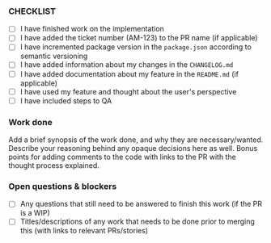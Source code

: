 ### CHECKLIST

- [ ] I have finished work on the implementation
- [ ] I have added the ticket number (AM-123) to the PR name (if applicable)
- [ ] I have incremented package version in the `package.json` according to semantic versioning
- [ ] I have added information about my changes in the `CHANGELOG.md`
- [ ] I have added documentation about my feature in the `README.md` (if applicable)
- [ ] I have used my feature and thought about the user's perspective
- [ ] I have included steps to QA

### Work done

Add a brief synopsis of the work done, and why they are necessary/wanted. Describe your reasoning behind any opaque decisions here as well. Bonus points for adding comments to the code with links to the PR with the thought process explained.

### Open questions & blockers

- [ ] Any questions that still need to be answered to finish this work (if the PR is a WIP)
- [ ] Titles/descriptions of any work that needs to be done prior to merging this (with links to relevant PRs/stories)
